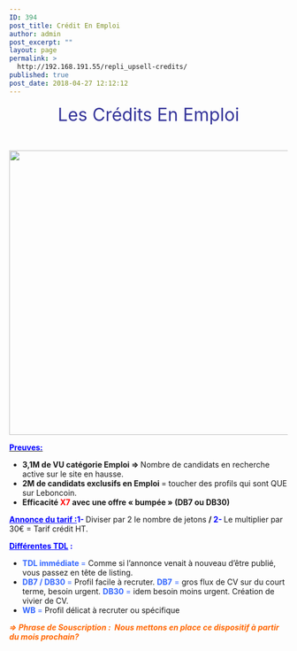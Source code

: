 ```yaml
---
ID: 394
post_title: Crédit En Emploi
author: admin
post_excerpt: ""
layout: page
permalink: >
  http://192.168.191.55/repli_upsell-credits/
published: true
post_date: 2018-04-27 12:12:12
---
```

<p style="text-align: center;"><span style="font-size: 24pt; color: #333399;">Les Crédits En Emploi</span></p>
&nbsp;

<a href="/wp-content/uploads/2018/05/credit-emploi.png"><img class="aligncenter size-full wp-image-505" src="/wp-content/uploads/2018/05/credit-emploi.png" alt="" width="1602" height="514" /></a>

<span style="text-decoration: underline;"><span style="color: #0000ff;"><strong>Preuves:</strong></span></span>
<ul>
 	<li><b>3,1M de VU catégorie Emploi =&gt; </b>Nombre de candidats en recherche active sur le site en hausse.</li>
 	<li><b>2M de candidats exclusifs en Emploi </b>= toucher des profils qui sont QUE sur Leboncoin.</li>
 	<li><b>Efficacité </b><span style="color: #ff0000;"><b>X7</b></span><b> avec une offre « bumpée » (DB7 ou DB30)</b></li>
</ul>
<span style="color: #0000ff;"><strong><span style="text-decoration: underline;">Annonce du tarif :</span></strong><b>1- </b></span>Diviser par 2 le nombre de jetons <b>/</b><span style="color: #0000ff;"><b> 2- </b></span>Le multiplier par 30€ = Tarif crédit HT.

<span style="color: #0000ff;"><u><b>Différentes TDL</b></u><b> :</b></span>
<ul>
 	<li><span style="color: #3366ff;"><b>TDL immédiate </b>=</span> Comme si l’annonce venait à nouveau d’être publié, vous passez en tête de listing.</li>
 	<li><span style="color: #3366ff;"><b>DB7 / DB30 </b>=</span> Profil facile à recruter. <span style="color: #3366ff;"><b>DB7</b> =</span> gros flux de CV sur du court terme, besoin urgent. <span style="color: #3366ff;"><b>DB30</b> =</span> idem besoin moins urgent. Création de vivier de CV.</li>
 	<li><span style="color: #3366ff;"><b>WB </b>=</span> Profil délicat à recruter ou spécifique</li>
</ul>
<span style="color: #ff6600;"><b><i>=&gt; Phrase de Souscription :  Nous mettons en place ce dispositif à partir du mois prochain?</i></b></span>